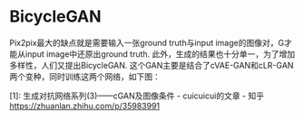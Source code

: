# BicycleGAN

Pix2pix最大的缺点就是需要输入一张ground truth与input image的图像对，G才能从input image中还原出ground truth. 此外，生成的结果也十分单一，为了增加多样性，人们又提出BicycleGAN. 这个GAN主要是结合了cVAE-GAN和cLR-GAN两个变种，同时训练这两个网络，如下图：

[1]: 生成对抗网络系列(3)——cGAN及图像条件 - cuicuicui的文章 - 知乎 https://zhuanlan.zhihu.com/p/35983991
